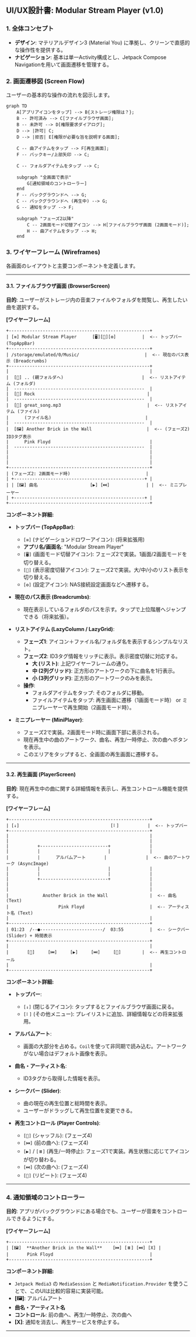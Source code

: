 ## **UI/UX設計書: Modular Stream Player (v1.0)**

### 1. 全体コンセプト

*   **デザイン**: マテリアルデザイン3 (Material You) に準拠し、クリーンで直感的な操作性を提供する。
*   **ナビゲーション**: 基本は単一Activity構成とし、Jetpack Compose Navigationを用いて画面遷移を管理する。

### 2. 画面遷移図 (Screen Flow)

ユーザーの基本的な操作の流れを図示します。

```mermaid
graph TD
    A[アプリアイコンをタップ] --> B{ストレージ権限は？};
    B -- 許可済み --> C[ファイルブラウザ画面];
    B -- 未許可 --> D[権限要求ダイアログ];
    D --> |許可| C;
    D --> |拒否| E[権限が必要な旨を説明する画面];

    C -- 曲アイテムをタップ --> F[再生画面];
    F -- バックキー/上部矢印 --> C;

    C -- フォルダアイテムをタップ --> C;

    subgraph "全画面で表示"
        G[通知領域のコントローラー]
    end
    F -- バックグラウンドへ --> G;
    C -- バックグラウンドへ (再生中) --> G;
    G -- 通知をタップ --> F;

    subgraph "フェーズ2以降"
        C -- 2画面モード切替アイコン --> H[ファイルブラウザ画面 (2画面モード)];
        H -- 曲アイテムをタップ --> H;
    end

```

### 3. ワイヤーフレーム (Wireframes)

各画面のレイアウトと主要コンポーネントを定義します。

---

#### **3.1. ファイルブラウザ画面 (BrowserScreen)**

**目的**: ユーザーがストレージ内の音楽ファイルやフォルダを閲覧し、再生したい曲を選択する。

**[ワイヤーフレーム]**
```
+------------------------------------------------------+
| [≡] Modular Stream Player      [🖥️][🔲][⚙️]          |  <-- トップバー (TopAppBar)
+------------------------------------------------------+
| /storage/emulated/0/Music/                         |  <-- 現在のパス表示 (Breadcrumbs)
+------------------------------------------------------+
|                                                      |
|  [📁] .. (親フォルダへ)                              |  <-- リストアイテム (フォルダ)
|  --------------------------------------------------  |
|  [📁] Rock                                           |
|  --------------------------------------------------  |
|  [🎵] great_song.mp3                                 |  <-- リストアイテム (ファイル)
|      (ファイル名)                                    |
|  --------------------------------------------------  |
|  [🖼️] Another Brick in the Wall                     |  <-- (フェーズ2) ID3タグ表示
|      Pink Floyd                                      |
|  --------------------------------------------------  |
|                                                      |
|                                                      |
|                                                      |
+------------------------------------------------------+
| (フェーズ2: 2画面モード時)                             |
| +--------------------------------------------------+ |
| | [🖼️] 曲名                    [▶️] [⏭️]              | |  <-- ミニプレーヤー
| +--------------------------------------------------+ |
+------------------------------------------------------+
```

**コンポーネント詳細:**

*   **トップバー (TopAppBar)**:
    *   `[≡]` (ナビゲーションドロワーアイコン): (将来拡張用)
    *   **アプリ名/画面名**: "Modular Stream Player"
    *   `[🖥️]` (画面モード切替アイコン): フェーズ2で実装。1画面/2画面モードを切り替える。
    *   `[🔲]` (表示密度切替アイコン): フェーズ2で実装。大/中/小のリスト表示を切り替える。
    *   `[⚙️]` (設定アイコン): NAS接続設定画面などへ遷移する。

*   **現在のパス表示 (Breadcrumbs)**:
    *   現在表示しているフォルダのパスを示す。タップで上位階層へジャンプできる（将来拡張）。

*   **リストアイテム (LazyColumn / LazyGrid)**:
    *   **フェーズ1**: アイコン＋ファイル名/フォルダ名を表示するシンプルなリスト。
    *   **フェーズ2**: ID3タグ情報をリッチに表示。表示密度切替に対応する。
        *   **大 (リスト)**: 上記ワイヤーフレームの通り。
        *   **中 (2列グリッド)**: 正方形のアートワークの下に曲名を1行表示。
        *   **小 (3列グリッド)**: 正方形のアートワークのみを表示。
    *   **操作**:
        *   フォルダアイテムをタップ: そのフォルダに移動。
        *   ファイルアイテムをタップ: 再生画面に遷移（1画面モード時） or ミニプレーヤーで再生開始（2画面モード時）。

*   **ミニプレーヤー (MiniPlayer)**:
    *   フェーズ2で実装。2画面モード時に画面下部に表示される。
    *   現在再生中の曲のアートワーク、曲名、再生/一時停止、次の曲へボタンを表示。
    *   このエリアをタップすると、全画面の再生画面に遷移する。

---

#### **3.2. 再生画面 (PlayerScreen)**

**目的**: 現在再生中の曲に関する詳細情報を表示し、再生コントロール機能を提供する。

**[ワイヤーフレーム]**
```
+------------------------------------------------------+
| [↓]                                   [⠇]           |  <-- トップバー
+------------------------------------------------------+
|                                                      |
|                                                      |
|           +--------------------------+               |
|           |                          |               |
|           |      アルバムアート       |               |  <-- 曲のアートワーク (AsyncImage)
|           |                          |               |
|           |                          |               |
|           +--------------------------+               |
|                                                      |
|                                                      |
|             Another Brick in the Wall                |  <-- 曲名 (Text)
|                   Pink Floyd                         |  <-- アーティスト名 (Text)
|                                                      |
+------------------------------------------------------+
| 01:23  /--●------------------------/  03:55          |  <-- シークバー (Slider) + 時間表示
+------------------------------------------------------+
|                                                      |
|       [🔀]     [⏮️]     [▶️]     [⏭️]     [🔁]        |  <-- 再生コントロール
|                                                      |
+------------------------------------------------------+
```

**コンポーネント詳細:**

*   **トップバー**:
    *   `[↓]` (閉じるアイコン): タップするとファイルブラウザ画面に戻る。
    *   `[⠇]` (その他メニュー): プレイリストに追加、詳細情報などの将来拡張用。

*   **アルバムアート**:
    *   画面の大部分を占める。`Coil`を使って非同期で読み込む。アートワークがない場合はデフォルト画像を表示。

*   **曲名・アーティスト名**:
    *   ID3タグから取得した情報を表示。

*   **シークバー (Slider)**:
    *   曲の現在の再生位置と総時間を表示。
    *   ユーザーがドラッグして再生位置を変更できる。

*   **再生コントロール (Player Controls)**:
    *   `[🔀]` (シャッフル): (フェーズ4)
    *   `[⏮️]` (前の曲へ): (フェーズ4)
    *   `[▶️]` / `[⏸️]` (再生/一時停止): フェーズ1で実装。再生状態に応じてアイコンが切り替わる。
    *   `[⏭️]` (次の曲へ): (フェーズ4)
    *   `[🔁]` (リピート): (フェーズ4)

---

### 4. 通知領域のコントローラー

**目的**: アプリがバックグラウンドにある場合でも、ユーザーが音楽をコントロールできるようにする。

**[ワイヤーフレーム]**
```
+------------------------------------------------------+
| [🖼️]  **Another Brick in the Wall**    [⏮️] [⏸️] [⏭️] [X] |
|       Pink Floyd                                     |
+------------------------------------------------------+
```

**コンポーネント詳細:**
*   `Jetpack Media3` の `MediaSession` と `MediaNotification.Provider` を使うことで、このUIは比較的容易に実装可能。
*   **[🖼️]**: アルバムアート
*   **曲名・アーティスト名**
*   **コントロール**: 前の曲へ、再生/一時停止、次の曲へ
*   **[X]**: 通知を消去し、再生サービスを停止する。

---
